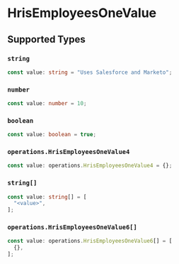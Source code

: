 # HrisEmployeesOneValue


## Supported Types

### `string`

```typescript
const value: string = "Uses Salesforce and Marketo";
```

### `number`

```typescript
const value: number = 10;
```

### `boolean`

```typescript
const value: boolean = true;
```

### `operations.HrisEmployeesOneValue4`

```typescript
const value: operations.HrisEmployeesOneValue4 = {};
```

### `string[]`

```typescript
const value: string[] = [
  "<value>",
];
```

### `operations.HrisEmployeesOneValue6[]`

```typescript
const value: operations.HrisEmployeesOneValue6[] = [
  {},
];
```

